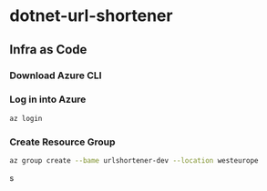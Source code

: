 # dotnet-url-shortener

## Infra as Code

### Download Azure CLI

### Log in into Azure

```bash
az login
```

### Create Resource Group

```bash
az group create --bame urlshortener-dev --location westeurope
```

<!-- az deployment group what-if --resource-group urlshortener-dev --template-file Infra/main.bicep -->

<!-- az deployment group create --resource-group urlshortener-dev --template-file Infra/main.bicep -->s
